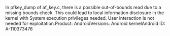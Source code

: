In pfkey_dump of af_key.c, there is a possible out-of-bounds read due to a missing bounds check. This could lead to local information disclosure in the kernel with System execution privileges needed. User interaction is not needed for exploitation.Product: AndroidVersions: Android kernelAndroid ID: A-110373476